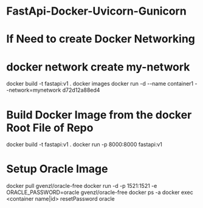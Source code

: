 # FastApi-Docker-Uvicorn-Gunicorn


# If Need to create Docker Networking 
# docker network create my-network
docker build -t fastapi:v1 .
docker images
docker run -d --name container1 --network=mynetwork d72d12a88ed4


# Build Docker Image from the docker Root File of Repo
docker build -t fastapi:v1 .
docker run -p 8000:8000 fastapi:v1     



# Setup Oracle Image 
docker pull gvenzl/oracle-free
docker run -d -p 1521:1521 -e ORACLE_PASSWORD=oracle gvenzl/oracle-free
docker ps -a
docker exec <container name|id> resetPassword oracle
